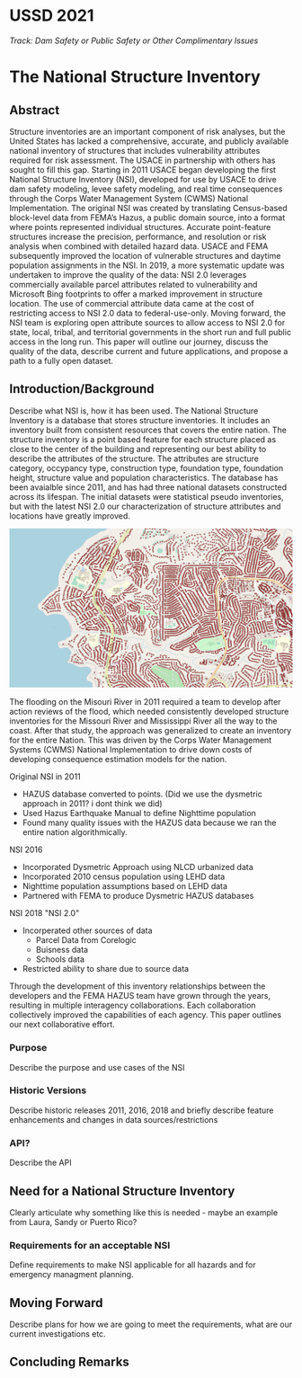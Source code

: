 # USSD 2021
*Track: Dam Safety or Public Safety or Other Complimentary Issues*

# The National Structure Inventory

## Abstract
Structure inventories are an important component of risk analyses, but the United States has lacked a comprehensive, accurate, and publicly available national inventory of structures that includes vulnerability attributes required for risk assessment.  The USACE in partnership with others has sought to fill this gap. Starting in 2011 USACE began developing the first National Structure Inventory (NSI), developed for use by USACE to drive dam safety modeling, levee safety modeling, and real time consequences through the Corps Water Management System (CWMS) National Implementation. The original NSI was created by translating Census-based block-level data from FEMA’s Hazus, a public domain source, into a format where points represented individual structures.  Accurate point-feature structures increase the precision, performance, and resolution or risk analysis when combined with detailed hazard data. USACE and FEMA subsequently improved the location of vulnerable structures and daytime population assignments in the NSI. In 2019, a more systematic update was undertaken to improve the quality of the data: NSI 2.0 leverages commercially available parcel attributes related to vulnerability and Microsoft Bing footprints to offer a marked improvement in structure location. The use of commercial attribute data came at the cost of restricting access to NSI 2.0 data to federal-use-only. Moving forward, the NSI team is exploring open attribute sources to allow access to NSI 2.0 for state, local, tribal, and territorial governments in the short run and full public access in the long run. This paper will outline our journey, discuss the quality of the data, describe current and future applications, and propose a path to a fully open dataset.

## Introduction/Background
Describe what NSI is, how it has been used.
The National Structure Inventory is a database that stores structure inventories. It includes an inventory built from consistent resources that covers the entire nation. The structure inventory is a point based feature for each structure placed as close to the center of the building and representing our best ability to describe the attributes of the structure. The attributes are structure category, occypancy type, construction type, foundation type, foundation height, structure value and population characteristics. The database has been avaialble since 2011, and has had three national datasets constructed across its lifespan. The initial datasets were statistical pseudo inventories, but with the latest NSI 2.0 our characterization of structure attributes and locations have greatly improved.

![](/media/Structure_ZoomedIn_Picture.png "NSI 2.0 Structures")

The flooding on the Misouri River in 2011 required a team to develop after action reviews of the flood, which needed consistently developed structure inventories for the Missouri River and Mississippi River all the way to the coast. After that study, the approach was generalized to create an inventory for the entire Nation. This was driven by the Corps Water Management Systems (CWMS) National Implementation to drive down costs of developing consequence estimation models for the nation.

Original NSI in 2011
- HAZUS database converted to points. (Did we use the dysmetric approach in 2011? i dont think we did)
- Used Hazus Earthquake Manual to define Nighttime population
- Found many quality issues with the HAZUS data because we ran the entire nation algorithmically.

NSI 2016
- Incorporated Dysmetric Approach using NLCD urbanized data
- Incorporated 2010 census population using LEHD data
- Nighttime population assumptions based on LEHD data
- Partnered with FEMA to produce Dysmetric HAZUS databases

NSI 2018 "NSI 2.0"
- Incorperated other sources of data
  - Parcel Data from Corelogic
  - Buisness data
  - Schools data
- Restricted ability to share due to source data

Through the development of this inventory relationships between the developers and the FEMA HAZUS team have grown through the years, resulting in multiple interagency collaborations. Each collaboration collectively improved the capabilities of each agency. This paper outlines our next collaborative effort.

### Purpose
Describe the purpose and use cases of the NSI
### Historic Versions
Describe historic releases 2011, 2016, 2018 and briefly describe feature enhancements and changes in data sources/restrictions
### API?
Describe the API
## Need for a National Structure Inventory
Clearly articulate why something like this is needed - maybe an example from Laura, Sandy or Puerto Rico?
### Requirements for an acceptable NSI
Define requirements to make NSI applicable for all hazards and for emergency managment planning.
## Moving Forward
Describe plans for how we are going to meet the requirements, what are our current investigations etc.
## Concluding Remarks

